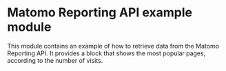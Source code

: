 # Matomo Reporting API example module

This module contains an example of how to retrieve data from the Matomo Reporting
API. It provides a block that shows the most popular pages, according to the
number of visits.

